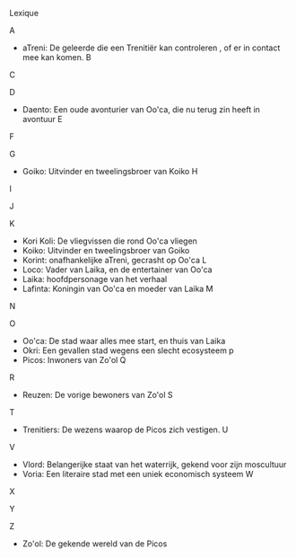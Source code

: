Lexique
  
A
- aTreni: De geleerde die een Trenitiër kan controleren , of er in contact mee kan komen.
B
  
C
  
D
- Daento: Een oude avonturier van Oo'ca, die nu terug zin heeft in avontuur
E
  
F

G
- Goiko: Uitvinder en tweelingsbroer van Koiko
H
  
I
  
J
  
K
- Kori Koli: De vliegvissen die rond Oo'ca vliegen
- Koiko: Uitvinder en tweelingsbroer van Goiko
- Korint: onafhankelijke aTreni, gecrasht op Oo'ca
L
- Loco: Vader van Laika, en de entertainer van Oo'ca
- Laika: hoofdpersonage van het verhaal
- Lafinta: Koningin van Oo'ca en moeder van Laika
M
  
N
  
O
- Oo'ca: De stad waar alles mee start, en thuis van Laika
- Okri: Een gevallen stad wegens een slecht ecosysteem
p
- Picos: Inwoners van Zo'ol
Q
  
R
- Reuzen: De vorige bewoners van Zo'ol
S
  
T
- Trenitiers: De wezens waarop de Picos zich vestigen.
U
  
V
- Vlord: Belangerijke staat van het waterrijk, gekend voor zijn moscultuur
- Voria: Een literaire stad met een uniek economisch systeem
W

X

Y

Z
- Zo'ol: De gekende wereld van de Picos
